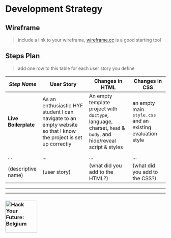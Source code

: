 # Development Strategy

## Wireframe

> include a link to your wireframe, [wireframe.cc](https://wireframe.cc/RKPcww) is a good starting tool

## Steps Plan

> add one row to this table for each user story you define

| _Step Name_ | User Story | Changes in HTML | Changes in CSS |
| --- | --- | --- | --- |
| __Live Boilerplate__ | As an enthusiastic HYF student I can navigate to an empty website so that I know the project is set up correctly | An empty template project with `doctype`, language, charset, `head` & `body`, and hide/reveal script & styles | an empty main `style.css` and an existing evaluation style |
|  | |  |  |
| ... | ... | ... | ... |
| (descriptive name) | (user story) | (what did you add to the HTML?) | (what did you add to the CSS?) |


---
---

### <a href="https://hackyourfuture.be" target="_blank"><img src="https://user-images.githubusercontent.com/18554853/63941625-4c7c3d00-ca6c-11e9-9a76-8d5e3632fe70.jpg" width="100" height="100" alt="Hack Your Future: Belgium"></a>
